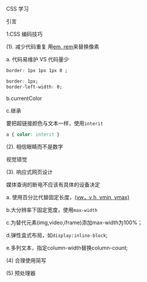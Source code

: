 CSS 学习

引言

1.CSS 编码技巧

(1). 减少代码重复 用[em, rem](https://www.runoob.com/w3cnote/px-em-rem-different.html)来替换像素

a. 代码易维护 VS 代码量少

```css
border: 1px 1px 1px 0 ;
```

```css
border: 1px;
border-left-width: 0;
```

b.currentColor

c.继承

要把超链接颜色与文本一样，使用`interit`

```css
a { color: interit }
```

(2). 相信眼睛而不是数字

视觉错觉

(3). 响应式网页设计

媒体查询的断电不应该有具体的设备决定

a. 使用百分比代替固定长度，[(vw，v h, vmin, vmax)](https://www.runoob.com/cssref/css-units.html)

b.大分辨率下固定宽度，使用`max-width`

c.为替代元素(img,video,iframe)添加max-width为100%；

d.弹性盒式布局，如`display:inline-block`;

e.多列文本，指定column-width替换column-count;

(4) 合理使用简写

(5) 预处理器

